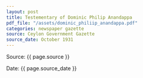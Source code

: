 ```yaml
---
layout: post
title: Testementary of Dominic Philip Anandappa
pdf_file: "/assets/dominic_philiip_anandappa.pdf"
categories: newspaper gazette 
source: Ceylon Government Gazette 
source_date: October 1931
---
```

Source: {{ page.source }} 

Date: {{ page.source_date }}

<object data="{{ page.pdf_file }}" width="1000" height="1000" type='application/pdf'></object>

